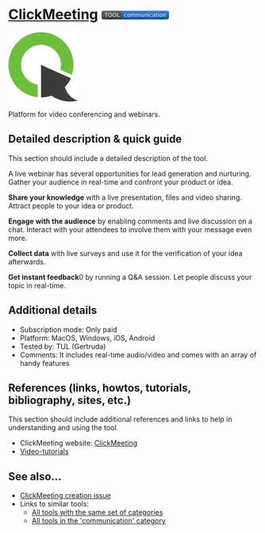 # [ClickMeeting](https://clickmeeting.com/)  [<img src="images/communication.png" align="bottom">](https://github.com/e-CLOSE/Toolbox/issues?q=label%3A01_TOOL+label%3Acommunication)

![ClickMeeting Logo](images/clickmeeting.png)

Platform for video conferencing and webinars.


## Detailed description & quick guide

This section should include a detailed description of the tool.

A live webinar has several opportunities for lead generation and nurturing. Gather your audience in real-time and confront your product or idea.

**Share your knowledge** with a live presentation, files and video sharing. Attract people to your idea or product.

**Engage with the audience** by enabling comments and live discussion on a chat. Interact with your attendees to involve them with your message even more.

**Collect data** with live surveys and use it for the verification of your idea afterwards.

**Get instant feedback**0 by running a Q&A session. Let people discuss your topic in real-time.


## Additional details

- Subscription mode: Only paid
- Platform: MacOS, Windows, iOS, Android
- Tested by: TUL (Gertruda)
- Comments: It includes real-time audio/video and comes with an array of handy features


## References (links, howtos, tutorials, bibliography, sites, etc.)

This section should include additional references and links to help in
understanding and using the tool.

- ClickMeeting website: [ClickMeeting](https://clickmeeting.com/)
- [Video-tutorials](https://knowledge.clickmeeting.com/video/)


## See also...

- [ClickMeeting creation issue](https://github.com/e-CLOSE/Toolbox/issues/130)
- Links to similar tools:
  - [All tools with the same set of categories](https://github.com/e-CLOSE/Toolbox/issues?q=label%3A01_TOOL+label%3Acommunication)
  - [All tools in the 'communication' category](https://github.com/e-CLOSE/Toolbox/issues?q=label%3A01_TOOL+label%3Acommunication)
